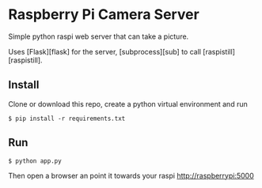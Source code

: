 Raspberry Pi Camera Server
==========================


Simple python raspi web server that can take a picture.

Uses [Flask][flask] for the server, [subprocess][sub] to call [raspistill][raspistill].


Install
-------

Clone or download this repo, create a python virtual environment and run

    $ pip install -r requirements.txt


Run
---

    $ python app.py

Then open a browser an point it towards your raspi <http://raspberrypi:5000>
